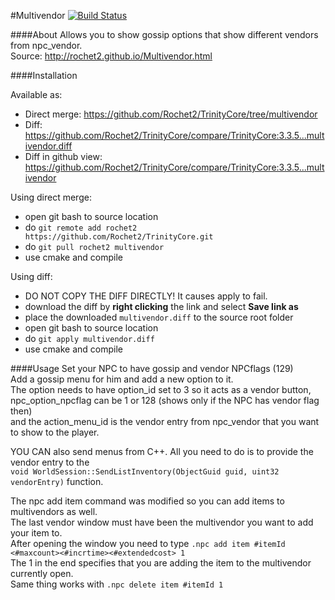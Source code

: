 #Multivendor [![Build Status](https://travis-ci.org/Rochet2/TrinityCore.svg?branch=multivendor)](https://travis-ci.org/Rochet2/TrinityCore)

####About
Allows you to show gossip options that show different vendors from npc_vendor.<br />
Source: http://rochet2.github.io/Multivendor.html

####Installation

Available as:
- Direct merge: https://github.com/Rochet2/TrinityCore/tree/multivendor
- Diff: https://github.com/Rochet2/TrinityCore/compare/TrinityCore:3.3.5...multivendor.diff
- Diff in github view: https://github.com/Rochet2/TrinityCore/compare/TrinityCore:3.3.5...multivendor

Using direct merge:
- open git bash to source location
- do `git remote add rochet2 https://github.com/Rochet2/TrinityCore.git`
- do `git pull rochet2 multivendor`
- use cmake and compile

Using diff:
- DO NOT COPY THE DIFF DIRECTLY! It causes apply to fail.
- download the diff by __right clicking__ the link and select __Save link as__
- place the downloaded `multivendor.diff` to the source root folder
- open git bash to source location
- do `git apply multivendor.diff`
- use cmake and compile

####Usage
Set your NPC to have gossip and vendor NPCflags (129)<br />
Add a gossip menu for him and add a new option to it.<br />
The option needs to have option_id set to 3 so it acts as a vendor button,<br />
npc_option_npcflag can be 1 or 128 (shows only if the NPC has vendor flag then)<br />
and the action_menu_id is the vendor entry from npc_vendor that you want to show to the player.<br />

YOU CAN also send menus from C++. All you need to do is to provide the vendor entry to the<br />
`void WorldSession::SendListInventory(ObjectGuid guid, uint32 vendorEntry)` function.

The npc add item command was modified so you can add items to multivendors as well.<br />
The last vendor window must have been the multivendor you want to add your item to.<br />
After opening the window you need to type `.npc add item #itemId <#maxcount><#incrtime><#extendedcost> 1`<br />
The 1 in the end specifies that you are adding the item to the multivendor currently open.<br />
Same thing works with `.npc delete item #itemId 1`
